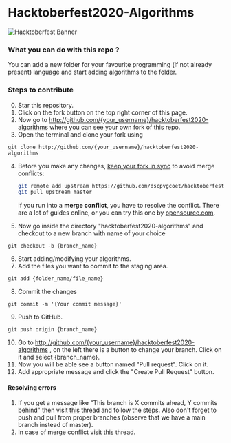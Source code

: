 # Hacktoberfest2020-Algorithms
![Hacktoberfest Banner](https://i.ibb.co/4FjRdbH/Logo-Sponsors-Light.png)
### What you can do with this repo ?
You can add a new folder for your favourite programming (if not already present) language and start adding algorithms to the folder.

### Steps to contribute
0. Star this repository.
1. Click on the fork button on the top right corner of this page.
2. Now go to http://github.com/{your_username}/hacktoberfest2020-algorithms where you can see your own fork of this repo.
3. Open the terminal and clone your fork using
  ```
  git clone http://github.com/{your_username}/hacktoberfest2020-algorithms
  ```
4. Before you make any changes, [keep your fork in sync](https://www.freecodecamp.org/news/how-to-sync-your-fork-with-the-original-git-repository/) to avoid merge conflicts:

    ```bash
    git remote add upstream https://github.com/dscpvgcoet/hacktoberfest2020-algorithms.git
    git pull upstream master
    ```

    If you run into a **merge conflict**, you have to resolve the conflict. There are a lot of guides online, or you can try this one by [opensource.com](https://opensource.com/article/20/4/git-merge-conflict).

5. Now go inside the directory "hacktoberfest2020-algorithms" and checkout to a new branch with name of your choice
  ```
  git checkout -b {branch_name}
  ```
6. Start adding/modifying your algorithms.
7. Add the files you want to commit to the staging area.
  ```
  git add {folder_name/file_name}
  ```
8. Commit the changes
  ```
  git commit -m '{Your commit message}'
  ```
9. Push to GitHub.
  ```
  git push origin {branch_name}
  ```
10. Go to http://github.com/{your_username}/hacktoberfest2020-algorithms , on the left there is a button to change your branch. Click on it and select {branch_name}.
11. Now you will be able see a button named "Pull request". Click on it.
12. Add appropriate message and click the "Create Pull Request" button.

#### Resolving errors
1. If you get a message like "This branch is X commits ahead, Y commits behind" then visit [this](https://stackoverflow.com/questions/41283955/github-keeps-saying-this-branch-is-x-commits-ahead-y-commits-behind/41289258) thread and follow the steps. Also don't forget to push and pull from proper branches (observe that we have a main branch instead of master).
2. In case of merge conflict visit [this](https://stackoverflow.com/questions/161813/how-to-resolve-merge-conflicts-in-git) thread.
